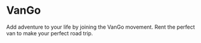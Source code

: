 # VanGo

Add adventure to your life by joining the VanGo movement. Rent the perfect van to make your perfect road trip.
